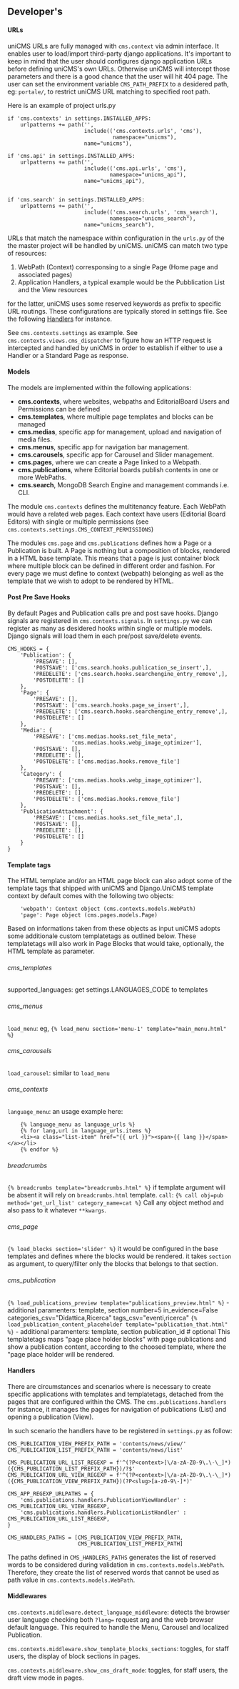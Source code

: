 Developer's
-----------

#### URLs

uniCMS URLs are fully managed with `cms.context` via admin interface. 
It enables user to load/import third-party django applications. It's important to keep in mind that the user should configures django application URLs
before defining uniCMS's own URLs. Otherwise uniCMS will intercept those parameters and there is a good chance that the user will hit 404 page. The user can set the environment variable `CMS_PATH_PREFIX` to a desidered path, eg: `portale/`, to restrict uniCMS URL matching to specified root path.

Here is an example of project urls.py 
````
if 'cms.contexts' in settings.INSTALLED_APPS:
    urlpatterns += path('', 
                        include(('cms.contexts.urls', 'cms'), 
                                 namespace="unicms"), 
                        name="unicms"),

if 'cms.api' in settings.INSTALLED_APPS:
    urlpatterns += path('', 
                        include(('cms.api.urls', 'cms'), 
                                namespace="unicms_api"), 
                        name="unicms_api"),


if 'cms.search' in settings.INSTALLED_APPS:
    urlpatterns += path('', 
                        include(('cms.search.urls', 'cms_search'), 
                                namespace="unicms_search"), 
                        name="unicms_search"),
````

URLs that match the namespace within configuration in the `urls.py` of the the master project will be handled by uniCMS. uniCMS can match two type of resources:

1. WebPath (Context) corresponsing to a single Page (Home page and associated pages)
2. Application Handlers, a typical example would be the Pubblication List and the View resources

for the latter, uniCMS uses some reserved keywords as prefix to specific URL routings.
These configurations are typically stored in settings file. See the following [Handlers](#handlers) for instance.

See `cms.contexts.settings` as example.
See `cms.contexts.views.cms_dispatcher` to figure how an HTTP request is intercepted and handled by uniCMS in order to establish if either to use a Handler or a Standard Page as response.


#### Models

The models are implemented within the following applications:
- **cms.contexts**, where websites, webpaths and EditorialBoard Users and Permissions can be defined
- **cms.templates**, where multiple page templates and blocks can be managed
- **cms.medias**, specific app for management, upload and navigation of media files.
- **cms.menus**, specific app for navigation bar management.
- **cms.carousels**, specific app for Carousel and Slider management.
- **cms.pages**, where we can create a Page linked to a Webpath.
- **cms.publications**, where Editorial boards publish contents in one or more WebPaths.
- **cms.search**, MongoDB Search Engine and management commands i.e. CLI.

The module `cms.contexts` defines the multitenancy feature. Each WebPath would have a related web pages. Each context have users (Editorial Board Editors) with single or multiple permissions (see `cms.contexts.settings.CMS_CONTEXT_PERMISSIONS`)

The modules `cms.page` and `cms.publications` defines how a Page or a Publication is built. A Page is nothing but a composition of blocks, rendered in a HTML base template. This means that a page is just container block where multiple block can be defined in different order and fashion. For every page we must define to context (webpath) belonging as well as the template that we wish to adopt to be rendered by HTML.


#### Post Pre Save Hooks

By default Pages and Publication calls pre and post save hooks. Django signals are registered in `cms.contexts.signals`. In `settings.py` we can register as many as desidered hooks within single or multiple models. Django signals will load them in each pre/post save/delete events.

````
CMS_HOOKS = {
    'Publication': {
        'PRESAVE': [],
        'POSTSAVE': ['cms.search.hooks.publication_se_insert',],
        'PREDELETE': ['cms.search.hooks.searchengine_entry_remove',],
        'POSTDELETE': []
    },
    'Page': {
        'PRESAVE': [],
        'POSTSAVE': ['cms.search.hooks.page_se_insert',],
        'PREDELETE': ['cms.search.hooks.searchengine_entry_remove',],
        'POSTDELETE': []
    },
    'Media': {
        'PRESAVE': ['cms.medias.hooks.set_file_meta',
                    'cms.medias.hooks.webp_image_optimizer'],
        'POSTSAVE': [],
        'PREDELETE': [],
        'POSTDELETE': ['cms.medias.hooks.remove_file']
    },
    'Category': {
        'PRESAVE': ['cms.medias.hooks.webp_image_optimizer'],
        'POSTSAVE': [],
        'PREDELETE': [],
        'POSTDELETE': ['cms.medias.hooks.remove_file']
    },
    'PublicationAttachment': {
        'PRESAVE': ['cms.medias.hooks.set_file_meta',],
        'POSTSAVE': [],
        'PREDELETE': [],
        'POSTDELETE': []
    }
}
```` 


#### Template tags

The HTML template and/or an HTML page block can also adopt some of the template tags that shipped with uniCMS and Django.UniCMS template context by default comes with the following two objects:

````
    'webpath': Context object (cms.contexts.models.WebPath)
    'page': Page object (cms.pages.models.Page)
````

Based on informations taken from these objects as input uniCMS adopts some additionale custom templatetags as outlined below. These templatetags will also work in Page Blocks that would take, optionally, the HTML template as parameter.

###### cms_templates
supported_languages: get settings.LANGUAGES_CODE to templates

###### cms_menus
`load_menu`: eg, `{% load_menu section='menu-1' template="main_menu.html" %}`

###### cms_carousels
`load_carousel`: similar to `load_menu`

###### cms_contexts
`language_menu`: an usage example here:
   ````
       {% language_menu as language_urls %}
       {% for lang,url in language_urls.items %}
       <li><a class="list-item" href="{{ url }}"><span>{{ lang }}</span></a></li>
       {% endfor %}
   ````
###### breadcrumbs
`{% breadcrumbs template="breadcrumbs.html" %}`
   if template argument will be absent it will rely on `breadcrumbs.html` template.
`call`: `{% call obj=pub method='get_url_list' category_name=cat %}`
    Call any object method and also pass to it whatever `**kwargs`.

###### cms_page
`{% load_blocks section='slider' %}`
  it would be configured in the base templates and defines where the blocks would be rendered.
  it takes `section` as argument, to query/filter only the blocks that belongs to that section.

###### cms_publication
`{% load_publications_preview template="publications_preview.html" %}`
    - additional paramenters:
        template,
        section
        number=5
        in_evidence=False
        categories_csv="Didattica,Ricerca"
        tags_csv="eventi,ricerca"
`{% load_publication_content_placeholder template="publication_that.html" %}`
    - additional paramenters:
        template,
        section
        publication_id # optional
    This templatetags maps "page place holder blocks" with page 
    publications and show a publication content, according to
    the choosed template, where the "page place holder will be rendered.


#### Handlers

There are circumstances and scenarios where is necessary to create specific applications with templates and templatetags, detached from the pages that are configured within the CMS. 
The `cms.publications.handlers` for instance, it manages the pages for navigation of publications (List) and opening a publication (View).

In such scenario the handlers have to be registered in `settings.py` as follow:

````
CMS_PUBLICATION_VIEW_PREFIX_PATH = 'contents/news/view/'
CMS_PUBLICATION_LIST_PREFIX_PATH = 'contents/news/list'

CMS_PUBLICATION_URL_LIST_REGEXP = f'^(?P<context>[\/a-zA-Z0-9\.\-\_]*)({CMS_PUBLICATION_LIST_PREFIX_PATH})/?$'
CMS_PUBLICATION_URL_VIEW_REGEXP = f'^(?P<context>[\/a-zA-Z0-9\.\-\_]*)({CMS_PUBLICATION_VIEW_PREFIX_PATH})(?P<slug>[a-z0-9\-]*)'

CMS_APP_REGEXP_URLPATHS = {
    'cms.publications.handlers.PublicationViewHandler' : CMS_PUBLICATION_URL_VIEW_REGEXP,
    'cms.publications.handlers.PublicationListHandler' : CMS_PUBLICATION_URL_LIST_REGEXP,
}

CMS_HANDLERS_PATHS = [CMS_PUBLICATION_VIEW_PREFIX_PATH,
                      CMS_PUBLICATION_LIST_PREFIX_PATH]
````

The paths defined in `CMS_HANDLERS_PATHS` generates the list of reserved words to be considered during validation in `cms.contexts.models.WebPath`. Therefore, they create the list of reserved words that cannot be used as path value in `cms.contexts.models.WebPath`.


#### Middlewares

`cms.contexts.middleware.detect_language_middleware`:
   detects the browser user language checking both `?lang=` request arg 
   and the web browser default language. This required to 
   handle the Menu, Carousel and localized Publication.

`cms.contexts.middleware.show_template_blocks_sections`:
   toggles, for staff users, the display of block sections in pages.

`cms.contexts.middleware.show_cms_draft_mode`:
   toggles, for staff users, the draft view mode in pages.
